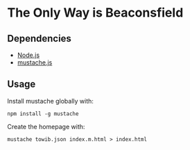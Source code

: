 # The Only Way is Beaconsfield

## Dependencies

* [Node.js](https://nodejs.org/)
* [mustache.js](https://github.com/janl/mustache.js)

## Usage

Install mustache globally with:

	npm install -g mustache

Create the homepage with:

    mustache towib.json index.m.html > index.html
